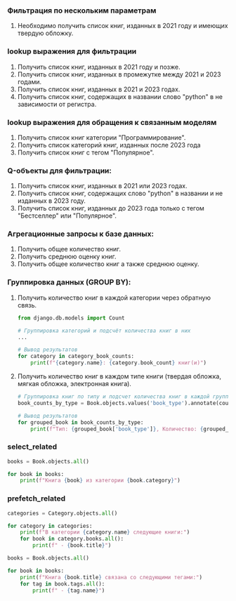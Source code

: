 ### Фильтрация по нескольким параметрам 
  1. Необходимо получить список книг, изданных в 2021 году и имеющих твердую обложку.
### lookup выражения для фильтрации
  1. Получить список книг, изданных в 2021 году и позже.
  2. Получить список книг, изданных в промежутке между 2021 и 2023 годами.
  3. Получить список книг, изданных в 2021 и 2023 годах.
  4. Получить список книг, содержащих в названии слово "python" в не зависимости от регистра.
### lookup выражения для обращения к связанным моделям
  1. Получить список книг категории "Программирование".
  2. Получить список категорий книг, изданных после 2023 года
  3. Получить список книг с тегом "Популярное".

### Q-объекты для фильтрации:
  1. Получить список книг, изданных в 2021 или 2023 годах.
  2. Получить список книг, содержащих слово "python" в названии и не изданных в 2023 году.
  3. Получить список книг, изданных до 2023 года только с тегом "Бестселлер" или "Популярное".

### Агрегационные запросы к базе данных:
1. Получить общее количество книг.
2. Получить среднюю оценку книг.
3. Получить общее количество книг а также среднюю оценку.

### Группировка данных (GROUP BY):
1. Получить количество книг в каждой категории через обратную связь.
    ```python
    from django.db.models import Count
    
    # Группировка категорий и подсчёт количества книг в них
    ...
    
    # Вывод результатов
    for category in category_book_counts:
        print(f"{category.name}: {category.book_count} книг(и)")
    ```

2. Получить количество книг в каждом типе книги (твердая обложка, мягкая обложка, электронная книга).
    ```python
    # Группировка книг по типу и подсчет количества книг в каждой группе
    book_counts_by_type = Book.objects.values('book_type').annotate(count=Count('id')).order_by('book_type')
    
    # Вывод результатов
    for grouped_book in book_counts_by_type:
        print(f"Тип: {grouped_book['book_type']}, Количество: {grouped_book['count']}")
    ```

### select_related
```python
books = Book.objects.all()

for book in books:
    print(f"Книга {book} из категории {book.category}")
```

### prefetch_related
```python
categories = Category.objects.all()

for category in categories:
    print(f"В категории {category.name} следующие книги:")
    for book in category.books.all():
        print(f" - {book.title}")
```

```python
books = Book.objects.all()

for book in books:
    print(f"Книга {book.title} связана со следующими тегами:")
    for tag in book.tags.all():
        print(f" - {tag.name}")
```